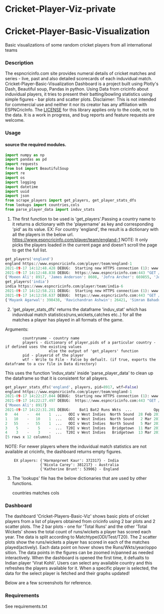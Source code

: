 # Cricket-Player-Viz-private
# Cricket-Player-Basic-Visualization
Basic visualizations of some random cricket players from all international teams

### Description

The espncricinfo.com site provides numeral details of cricket matches and series - live, past and also detailed scorecards of each induvidual match.
Cricket-Player-Basic-Visualization Dashboard is a project built using Plotly's Dash, Beautiful soup, Pandas in python. Using Data from cricinfo
about induvidual players, it tries to present their batting/bowling statistics using simple figures - bar plots and scatter plots.
Disclaimer: This  is not intended for commercial use and neither it nor its creator has any affiliation with ESPNCricInfo. The [LICENSE](LICENSE.txt) for this library applies only to the code, not to the data.
 It is a work in progress, and bug reports and feature requests are welcome.


### Usage

#### source the required modules.
```python
import numpy as np
import pandas as pd
import requests
from bs4 import BeautifulSoup
import re
import os
import logging
import datetime
import uuid
import json
from scrape_players import get_players, get_player_stats_dfs
from lookups import countries,cols
from parse_player_data import induv_stats
```

1) The first function to be used is 'get_players'.Passing a country name to it returns a dictionary with the 'playername' as key and corresponding
'pid' as its value. EX: For country 'england', the result is a dictionary with all the players in the below url.
https://www.espncricinfo.com/player/team/england-1
NOTE: It only picks the players loaded in the current page and doesn't scroll the page to get the full list.

```python
get_players('england')
england https://www.espncricinfo.com/player/team/england-1
2021-09-17 14:12:48.428 DEBUG:	Starting new HTTPS connection (1): www.espncricinfo.com:443
2021-09-17 14:12:48.838 DEBUG:	https://www.espncricinfo.com:443 "GET /player/team/england-1 HTTP/1.1" 200 None
{'Moeen Ali': 8917, 'James Anderson': 8608, 'Jofra Archer': 669855, 'Jonny Bairstow': 297433, 'Tammy Beaumont': 297074, 'Dom Bess': 646847, 'Sam Billings': 297628, 'Maia Bouchier': 1022077, 'James Bracey': 747031, 'Stuart Broad': 10617, 'Katherine Brunt': 53906, 'Rory Burns': 398778, 'Jos Buttler': 308967, 'Brydon Carse': 596417, 'Zak Crawley': 665053, 'Kate Cross': 297085, 'Sam Curran': 662973, 'Tom Curran': 550235, 'Freya Davies': 652945, 'Charlotte Dean': 1039421, 'Sophia Dunkley': 885815, 'Sophie Ecclestone': 878039, 'Georgia Elwiss': 297036, 'Tash Farrant': 580663, 'Ben Foakes': 364788, 'Sarah Glenn': 885837, 'Lewis Gregory': 362201, 'Haseeb Hameed': 632172, 'Amy Jones': 515874, 'Chris Jordan': 288992, 'Heather Knight': 358259, 'Emma Lamb': 749957, 'Dan Lawrence': 641423, 'Jack Leach': 455524, 'Liam Livingstone': 403902, 'Saqib Mahmood': 643885, 'Dawid Malan': 236489, 'Eoin Morgan': 24598, 'Craig Overton': 464626, 'Matt Parkinson': 653695}
get_players('india')
india https://www.espncricinfo.com/player/team/india-6
2021-09-17 14:12:58.211 DEBUG:	Starting new HTTPS connection (1): www.espncricinfo.com:443
2021-09-17 14:12:58.637 DEBUG:	https://www.espncricinfo.com:443 "GET /player/team/india-6 HTTP/1.1" 200 None
{'Mayank Agarwal': 398438, 'Ravichandran Ashwin': 26421, 'Simran Bahadur': 1204925, 'Taniya Bhatia': 883423, 'Ekta Bisht': 442048, 'Jasprit Bumrah': 625383, 'Yuzvendra Chahal': 430246, 'Deepak Chahar': 447261, 'Rahul Chahar': 1064812, 'Harleen Deol': 960845, 'Shikhar Dhawan': 28235, 'Ruturaj Gaikwad': 1060380, 'Rajeshwari Gayakwad': 709635, 'Richa Ghosh': 1212830, 'Jhulan Goswami': 53932, 'Krishnappa Gowtham': 424377, 'Dayalan Hemalatha': 961107, 'Ishan Kishan': 720471, 'Shreyas Iyer': 642519, 'Ravindra Jadeja': 234675, 'Mansi Joshi': 960815, 'Harmanpreet Kaur': 372317, 'Virat Kohli': 253802, 'Kuldeep Yadav': 559235, 'Bhuvneshwar Kumar': 326016, 'Smriti Mandhana': 597806, 'Mohammed Shami': 481896, 'Mohammed Siraj': 940973, 'Shahbaz Nadeem': 31872, 'T Natarajan': 802575, 'Devdutt Padikkal': 1119026, 'Manish Pandey': 290630, 'Shikha Pandey': 442145, 'Hardik Pandya': 625371, 'Krunal Pandya': 471342, 'Rishabh Pant': 931581, 'Nuzhat Parween': 960973, 'Axar Patel': 554691, 'Monica Patel': 1213438, 'Poonam Yadav': 630972}
```

2) 'get_player_stats_dfs' returns the dataframe 'induv_stat' which has induvidual match statistics(runs,wickets,catches etc..)
for all the matches a player has played in all formats of the game.

Arguments:  

            countryname - country name
            players - dictionary of player,pids of a particular country - if defined uses the existing values
                        else the output of 'get_players' function
            pid - playerid of the player
            wtf - Write to File - False by defualt. (if true, exports the dataframe to a csv file in Data directory)
This uses the function 'induv_stats' inside 'parse_player_data' to clean up the dataframe so that
it is consistent for all players.

```python
get_player_stats_dfs('england', players, pid=8917, wtf=False)
england https://www.espncricinfo.com/player/team/england-1
2021-09-17 14:22:27.044 DEBUG:	Starting new HTTPS connection (1): www.espncricinfo.com:443
2021-09-17 14:22:27.497 DEBUG:	https://www.espncricinfo.com:443 "GET /player/team/england-1 HTTP/1.1" 200 48743
{'Moeen Ali': 8917}
2021-09-17 14:22:31.201 DEBUG:	  Bat1 Bat2 Runs Wkts  ...          Opposition       Ground   Start Date  Unnamed: 11
0   44    -   44    1  ...   ODI v West Indies  North Sound  28 Feb 2014   ODI # 3477
1   10    -   10    1  ...   ODI v West Indies  North Sound   2 Mar 2014   ODI # 3480
2   55    -   55    1  ...   ODI v West Indies  North Sound   5 Mar 2014   ODI # 3484
3    5    -    5    -  ...  T20I v West Indies   Bridgetown  11 Mar 2014   T20I # 362
4    3    -    3    -  ...  T20I v West Indies   Bridgetown  13 Mar 2014   T20I # 364
[5 rows x 12 columns]
```
NOTE: For newer players where the induvidual match statistics are not available at cricinfo, the dashboard
        returns empty figures.

        EX players: {'Harmanpreet Kaur': 372317} - India
                    {'Nicola Carey': 381217} - Australia 
                    {'Katherine Brunt': 53906} - England


3) The 'lookups' file has the below dictionaries that are used by other functions.


    countries
    matches
    cols

 ### Dashboard
The dashboard 'Cricket-Players-Basic-Viz' shows basic plots of cricket players from a list of players obtained from cricinfo
using 2 bar plots and 2 scatter plots. The 2 bar plots - one for 'Total Runs' and the other 'Total Wickets' shows the total count of
runs/wickets a player has scored each year. The data is split according to Matchtype(ODI/Test/T20). The 2 scatter plots show the
runs/wickets a player has scored in each of the matches played(actively). Each data point on hover shows the Runs/Wkts/year/oppo
sition. The data points in the figures can be zoomed in/panned as needed interactively. When the dashboard is opened the first time,
it defualts to Indian player 'Virat Kohli'. Users can select any available country and this refreshes the players available for
it. When a specific player is selected, the data for the select player is fetched and their graphs updated!

Below are a few screenshots for reference.










### Requirements

See requirements.txt



